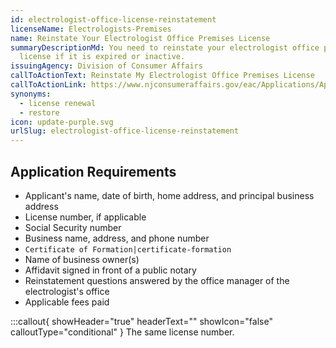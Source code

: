 ```yaml
---
id: electrologist-office-license-reinstatement
licenseName: Electrologists-Premises
name: Reinstate Your Electrologist Office Premises License
summaryDescriptionMd: You need to reinstate your electrologist office premises
  license if it is expired or inactive.
issuingAgency: Division of Consumer Affairs
callToActionText: Reinstate My Electrologist Office Premises License
callToActionLink: https://www.njconsumeraffairs.gov/eac/Applications/Application-to-Reinstate-a-License-as-an-Electrologist.pdf
synonyms:
  - license renewal
  - restore
icon: update-purple.svg
urlSlug: electrologist-office-license-reinstatement
---
```


## Application Requirements

- Applicant's name, date of birth, home address, and principal business address
- License number, if applicable
- Social Security number
- Business name, address, and phone number
- `Certificate of Formation|certificate-formation`
- Name of business owner(s)
- Affidavit signed in front of a public notary
- Reinstatement questions answered by the office manager of the electrologist's office
- Applicable fees paid

:::callout{ showHeader="true" headerText="" showIcon="false" calloutType="conditional" }
The same license number.
